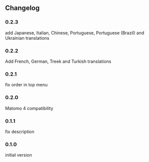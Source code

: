 ## Changelog

### 0.2.3

add Japanese, Italian, Chinese, Portuguese, Portuguese (Brazil) and Ukrainian translations


### 0.2.2

Add French, German, Treek and Turkish translations


### 0.2.1

fix order in top menu

### 0.2.0

Matomo 4 compatibility

### 0.1.1

fix description

### 0.1.0

initial version
